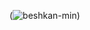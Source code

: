 (![beshkan-min](https://github.com/beshkanbeshkane/info3/assets/163243099/c558007d-7a7e-4189-b9d0-50a3abcf2e91))
